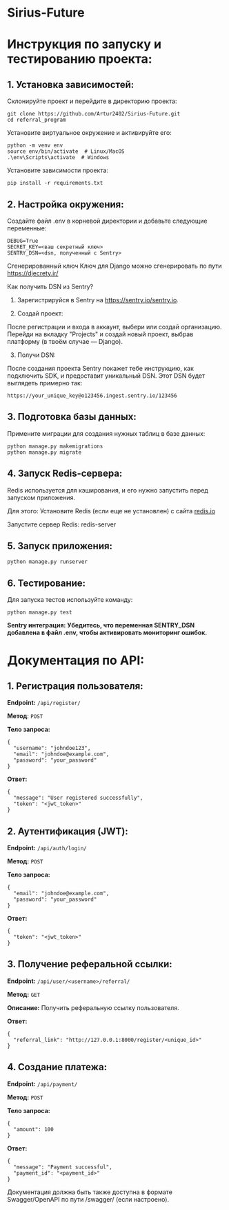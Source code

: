 # Sirius-Future
# Инструкция по запуску и тестированию проекта:
## 1. Установка зависимостей: 

Склонируйте проект и перейдите в директорию проекта:
```
git clone https://github.com/Artur2402/Sirius-Future.git
cd referral_program
```
Установите виртуальное окружение и активируйте его:
```
python -m venv env
source env/bin/activate  # Linux/MacOS
.\env\Scripts\activate  # Windows
```
Установите зависимости проекта:
```
pip install -r requirements.txt
```
## 2. Настройка окружения: 
Создайте файл .env в корневой директории и добавьте следующие переменные:
```
DEBUG=True
SECRET_KEY=<ваш секретный ключ>
SENTRY_DSN=<dsn, полученный с Sentry>
```
Сгенерированный ключ Ключ для Django можно сгенерировать по пути https://djecrety.ir/

Как получить DSN из Sentry?
1. Зарегистрируйся в Sentry на https://sentry.io/sentry.io.

2. Создай проект:

После регистрации и входа в аккаунт, выбери или создай организацию.
Перейди на вкладку "Projects" и создай новый проект, выбрав платформу (в твоём случае — Django).

3. Получи DSN:

После создания проекта Sentry покажет тебе инструкцию, как подключить SDK, и предоставит уникальный DSN.
Этот DSN будет выглядеть примерно так:
```
https://your_unique_key@o123456.ingest.sentry.io/123456
```
## 3. Подготовка базы данных: 
Примените миграции для создания нужных таблиц в базе данных:
```
python manage.py makemigrations
python manage.py migrate
```
## 4. Запуск Redis-сервера: 
Redis используется для кэширования, и его нужно запустить перед запуском приложения. 

Для этого:
Установите Redis (если еще не установлен) с сайта [redis.io](https://redis.io/)

Запустите сервер Redis:
redis-server

## 5. Запуск приложения:
```
python manage.py runserver
```
## 6. Тестирование: 
Для запуска тестов используйте команду:
```
python manage.py test
```
**Sentry интеграция: Убедитесь, что переменная SENTRY_DSN добавлена в файл .env, чтобы активировать мониторинг ошибок.**

# Документация по API:
## 1. Регистрация пользователя:

**Endpoint:**  ```/api/register/```

**Метод**: ```POST```

**Тело запроса:**
```
{
  "username": "johndoe123",
  "email": "johndoe@example.com",
  "password": "your_password"
}
```

**Ответ:**
```
{
  "message": "User registered successfully",
  "token": "<jwt_token>"
}
```

## 2. Аутентификация (JWT):

**Endpoint:** ```/api/auth/login/```

**Метод:** ```POST```

**Тело запроса:**
```
{
  "email": "johndoe@example.com",
  "password": "your_password"
}
```

**Ответ:**
```
{
  "token": "<jwt_token>"
}
```

## 3. Получение реферальной ссылки:

**Endpoint:** ```/api/user/<username>/referral/```

**Метод:** ```GET```

**Описание:** Получить реферальную ссылку пользователя.

**Ответ:**
```
{
  "referral_link": "http://127.0.0.1:8000/register/<unique_id>"
}
```

## 4. Создание платежа:

**Endpoint:** ```/api/payment/```

**Метод:** ```POST```

**Тело запроса:**
```
{
  "amount": 100
}
```

**Ответ:**
```
{
  "message": "Payment successful",
  "payment_id": "<payment_id>"
}
```

Документация должна быть также доступна в формате Swagger/OpenAPI по пути /swagger/ (если настроено).
